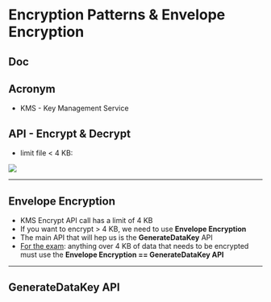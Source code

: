 # Encryption Patterns & Envelope Encryption

## Doc

## Acronym
* KMS - Key Management Service

## API - Encrypt & Decrypt
* limit file < 4 KB:

[<img src="https://i.imgur.com/qHjeJM5.png">](https://i.imgur.com/qHjeJM5.png)

---

## Envelope Encryption
* KMS Encrypt API call has a limit of 4 KB
* If you want to encrypt > 4 KB, we need to use **Envelope Encryption**
* The main API that will hep us is the **GenerateDataKey** API
* <ins>For the exam</ins>: anything over 4 KB of data that needs to be encrypted must use
  the **Envelope Encryption == GenerateDataKey API**
  
---

## GenerateDataKey API
